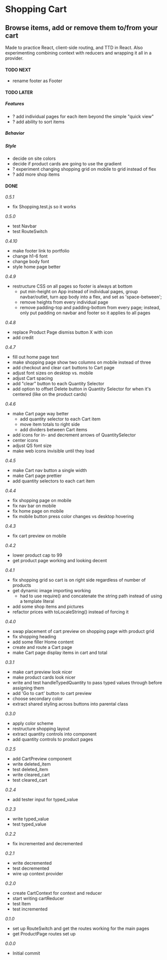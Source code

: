 # Shopping Cart

## Browse items, add or remove them to/from your cart

Made to practice React, client-side routing, and TTD in React. Also experimenting combining context with reducers and wrapping it all in a provider.

#### TODO NEXT

- rename footer as Footer

#### TODO LATER

##### Features

- ? add individual pages for each item beyond the simple "quick view"
- ? add ability to sort items

##### Behavior

##### Style

- decide on site colors
- decide if product cards are going to use the gradient
- ? experiment changing shopping grid on mobile to grid instead of flex
- ? add more shop items

#### DONE

_0.5.1_

- fix Shopping.test.js so it works

_0.5.0_

- test Navbar
- test RouteSwitch

_0.4.10_

- make footer link to portfolio
- change h1-6 font
- change body font
- style home page better

_0.4.9_

- restructure CSS on all pages so footer is always at bottom
  - put min-height on App instead of individual pages, group navbar/outlet, turn app body into a flex, and set as 'space-between';
  - remove heights from every individual page
  - remove padding-top and padding-bottom from every page; instead, only put padding on navbar and footer so it applies to all pages

_0.4.8_

- replace Product Page dismiss button X with icon
- add credit

_0.4.7_

- fill out home page text
- make shopping page show two columns on mobile instead of three
- add checkout and clear cart buttons to Cart page
- adjust font sizes on desktop vs. mobile
- adjust Cart spacing
- add "clear" button to each Quantity Selector
- add option to offset Delete button in Quantity Selector for when it's centered (like on the product cards)

_0.4.6_

- make Cart page way better
  - add quantity selector to each Cart item
  - move item totals to right side
  - add dividers between Cart items
- add icons for in- and decrement arrows of QuantitySelector
- center icons
- adjust QS font size
- make web icons invisible until they load

_0.4.5_

- make Cart nav button a single width
- make Cart page prettier
- add quantity selectors to each cart item

_0.4.4_

- fix shopping page on mobile
- fix nav bar on mobile
- fix home page on mobile
- fix mobile button press color changes vs desktop hovering

_0.4.3_

- fix cart preview on mobile

_0.4.2_

- lower product cap to 99
- get product page working and looking decent

_0.4.1_

- fix shopping grid so cart is on right side regardless of number of products
- get dynamic image importing working
  - had to use require() and concatenate the string path instead of using a template literal
- add some shop items and pictures
- refactor prices with toLocaleString() instead of forcing it

_0.4.0_

- swap placement of cart preview on shopping page with product grid
- fix shopping heading
- add some filler Home content
- create and route a Cart page
- make Cart page display items in cart and total

_0.3.1_

- make cart preview look nicer
- make product cards look nicer
- write and test handleTypedQuantity to pass typed values through before assigning them
- add 'Go to cart' button to cart preview
- choose secondary color
- extract shared styling across buttons into parental class

_0.3.0_

- apply color scheme
- restructure shopping layout
- extract quantity controls into component
- add quantity controls to product pages

_0.2.5_

- add CartPreview component
- write deleted_item
- test deleted_item
- write cleared_cart
- test cleared_cart

_0.2.4_

- add tester input for typed_value

_0.2.3_

- write typed_value
- test typed_value

_0.2.2_

- fix incremented and decremented

_0.2.1_

- write decremented
- test decremented
- wire up context provider

_0.2.0_

- create CartContext for context and reducer
- start writing cartReducer
- test Item
- test incremented

_0.1.0_

- set up RouteSwitch and get the routes working for the main pages
- get ProductPage routes set up

_0.0.0_

- Initial commit
